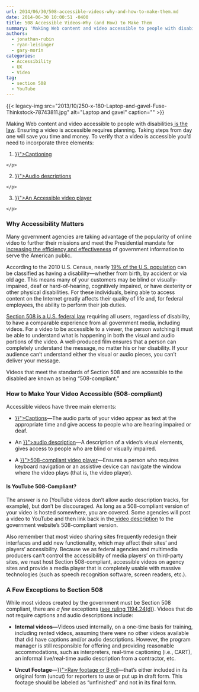 ```yaml
---
url: 2014/06/30/508-accessible-videos-why-and-how-to-make-them.md
date: 2014-06-30 10:00:51 -0400
title: 508 Accessible Videos—Why (and How) to Make Them
summary: 'Making Web content and video accessible to people with disabilities is the law. Ensuring a video is accessible requires planning. Taking steps from day one will save you time and money. To verify that a video is accessible you&#8217;d need to incorporate three elements: Captioning Audio descriptions An Accessible video player Why Accessibility Matters Many government'
authors:
  - jonathan-rubin
  - ryan-leisinger
  - gary-morin
categories:
  - Accessibility
  - UX
  - Video
tag:
  - section 508
  - YouTube
---
```


{{< legacy-img src="2013/10/250-x-180-Laptop-and-gavel-Fuse-Thinkstock-78743811.jpg" alt="Laptop and gavel" caption="" >}} 

<p dir="ltr">
  Making Web content and video accessible to people with disabilities<a href="http://www.section508.gov/"> is the law</a>. Ensuring a video is accessible requires planning. Taking steps from day one will save you time and money. To verify that a video is accessible you&#8217;d need to incorporate three elements:
</p>

  1. <p dir="ltr">
      <a title="508 Accessible Videos – How to Caption Videos" href="{{< relref "2014-06-30-508-accessible-videos-how-to-caption-videos.md" >}}">Captioning</a>
    </p>

  2. <p dir="ltr">
      <a title="508 Accessible Videos – How to Make Audio Descriptions" href="{{< relref "2014-06-30-508-accessible-videos-how-to-make-audio-descriptions.md" >}}">Audio descriptions</a>
    </p>

  3. <p dir="ltr">
      <a title="508 Accessible Videos – Use a 508-Compliant Video Player" href="{{< relref "2014-06-30-508-accessible-videos-use-a-508-compliant-video-player.md" >}}">An Accessible video player</a>
    </p>

### Why Accessibility Matters

<p dir="ltr">
  Many government agencies are taking advantage of the popularity of online video to further their missions and meet the Presidential mandate for<a href="http://www.whitehouse.gov/the_press_office/TransparencyandOpenGovernment"> increasing the efficiency and effectiveness</a> of government information to serve the American public.
</p>

<p dir="ltr">
  According to the 2010 U.S. Census, nearly <a href="http://www.census.gov/newsroom/releases/archives/miscellaneous/cb12-134.html">19% of the U.S. population</a> can be classified as having a disability—whether from birth, by accident or via old age. This means many of your customers may be blind or visually-impaired, deaf or hard-of-hearing, cognitively impaired, or have dexterity or other physical disabilities. For these individuals, being able to access content on the Internet greatly affects their quality of life and, for federal employees, the ability to perform their job duties.
</p>

<p dir="ltr">
  <a href="http://www.section508.gov/section508-laws">Section 508 is a U.S. federal law</a> requiring all users, regardless of disability, to have a comparable experience from all government media, including videos. For a video to be accessible to a viewer, the person watching it must be able to understand what is happening in both the visual and audio portions of the video. A well-produced film ensures that a person can completely understand the message, no matter his or her disability. If your audience can&#8217;t understand either the visual or audio pieces, you can&#8217;t deliver your message.
</p>

<p dir="ltr">
  Videos that meet the standards of Section 508 and are accessible to the disabled are known as being &#8220;508-compliant.&#8221;
</p>

### How to Make Your Video Accessible (508-compliant)

Accessible videos have three main elements:

  * <p dir="ltr">
      <a title="508 Accessible Videos – How to Caption Videos" href="{{< relref "2014-06-30-508-accessible-videos-how-to-caption-videos.md" >}}">Captions</a>—The audio parts of your video appear as text at the appropriate time and give access to people who are hearing impaired or deaf.
    </p>

  * <p dir="ltr">
      An <a title="508 Accessible Videos – How to Make Audio Descriptions" href="{{< relref "2014-06-30-508-accessible-videos-how-to-make-audio-descriptions.md" >}}">audio description</a>—A description of a video&#8217;s visual elements, gives access to people who are blind or visually impaired.
    </p>

  * <p dir="ltr">
      A <a title="508 Accessible Videos – Use a 508-Compliant Video Player" href="{{< relref "2014-06-30-508-accessible-videos-use-a-508-compliant-video-player.md" >}}">508-compliant video player</a>—Ensures a person who requires keyboard navigation or an assistive device can navigate the window where the video plays (that is, the video player).
    </p>

#### Is YouTube 508-Compliant?

<p dir="ltr">
  The answer is no (YouTube videos don&#8217;t allow audio description tracks, for example), but don&#8217;t be discouraged. As long as a 508-compliant version of your video is hosted somewhere, you are covered. Some agencies will post a video to YouTube and then link back in the<a href="http://www.youtube.com/watch?v=0A_XQpTp4xo&list=PLGSYaZN04xzEze7Tw34Rnggcu-jA1K7X8"> video description</a> to the government website&#8217;s 508-compliant version.
</p>

Also remember that most video sharing sites frequently redesign their interfaces and add new functionality, which may affect their sites&#8217; and players&#8217; accessibility. Because we as federal agencies and multimedia producers can&#8217;t control the accessibility of media players&#8217; on third-party sites, we must host Section 508-compliant, accessible videos on agency sites and provide a media player that is completely usable with massive technologies (such as speech recognition software, screen readers, etc.).

### A Few Exceptions to Section 508

<p dir="ltr">
  While most videos created by the government must be Section 508 compliant, there are<em> a few</em> exceptions (<a href="http://www.uspto.gov/about/offices/cio/section508/05videomulti.jsp">see ruling 1194.24(d)</a>). Videos that do not require captions and audio descriptions include:
</p>

  * <p dir="ltr">
      <strong>Internal videos—</strong>Videos used internally, on a one-time basis for training, including rented videos, assuming there were no other videos available that did have captions and/or audio descriptions. However, the program manager is still responsible for offering and providing reasonable accommodations, such as interpreters, real-time captioning (i.e., CART), an informal live/real-time audio description from a contractor, etc.
    </p>

  * <p dir="ltr">
      <strong>Uncut Footage</strong>—<a href="{{< relref "2012-05-07-find-free-video-stock-footage.md" >}}">Raw footage or B roll</a>—that&#8217;s either included in its original form (uncut) for reporters to use or put up in draft form. This footage should be labeled as “unfinished” and not in its final form.
    </p>
